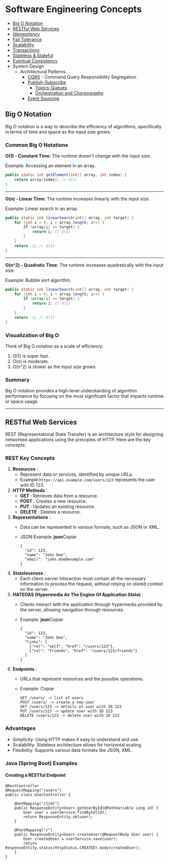 # Software Engineering Concepts

- [Big O Notation](#big-o-notation)
- [RESTful Web Services](#restful-web-services)
- [Idempotency](Idempotency.md)
- [Fail Tolerance](Fail-Tolerance.md)
- [Scalability](Scalability.md)
- [Transactions](Transactions.md)
- [Stateless & Stateful](Stateless-Stateful.md)
- [Eventual Consistency](Eventual-Consistency.md)
- System Design
  - Architectural Patterns
    - [CQRS](CQRS.md) - Command Query Responsibility Segregation
    - [Publish-Subscribe](Publish-Subscribe.md)
      - [Topics-Queues](Topics-Queues.md)
      - [Orchestration and Choreography](Orchestration-Choreography.md)
    - [Event Sourcing](Event-Sourcing.md)

## Big O Notation

Big O notation is a way to describe the efficiency of algorithms, specifically in terms of time and space as the input size grows.

### Common Big O Notations

**O(1) \- Constant Time**: The runtime doesn't change with the input size.

Example: Accessing an element in an array.

```java
public static int getElement(int[] array, int index) {
    return array[index]; // O(1)
}
```

---

**O(n) - Linear Time:** The runtime increases linearly with the input size.

Example: Linear search in an array.

```java
public static int linearSearch(int[] array, int target) {
    for (int i = 0; i < array.length; i++) {
        if (array[i] == target) {
            return i; // O(1)
        }
    }
    return -1; // O(1)
}
```

---

**O(n^2) - Quadratic Time:** The runtime increases quadratically with the input size.

Example: Bubble sort algorithm.

```java
public static int linearSearch(int[] array, int target) {
    for (int i = 0; i < array.length; i++) {
        if (array[i] == target) {
            return i; // O(1)
        }
    }
    return -1; // O(1)
}
```

### Visualization of Big O

Think of Big O notation as a scale of efficiency:

1. O(1) is super fast.
2. O(n) is moderate.
3. O(n^2) is slower as the input size grows.

### Summary

Big O notation provides a high-level understanding of algorithm performance by focusing on the most significant factor that impacts runtime or space usage.

---

## RESTful Web Services

REST (Representational State Transfer) is an architecture style for designing networked applications using the principles of HTTP. Here are the key concepts:

### REST Key Concepts

1. **Resources** :
   * Represent data or services, identified by unique URLs.
   * Example:`https://api.example.com/users/123` represents the user with ID 123.
2. **HTTP Methods** :
   * **GET** : Retrieves data from a resource.
   * **POST** : Creates a new resource.
   * **PUT** : Updates an existing resource.
   * **DELETE** : Deletes a resource.
3. **Representations** :
   * Data can be represented in various formats, such as JSON or XML.
   * JSON Example:
     **json**Copiar

     ```
     {
       "id": 123,
       "name": "John Doe",
       "email": "john.doe@example.com"
     }
     ```
4. **Statelessness** :
   * Each client-server interaction must contain all the necessary information to process the request, without relying on stored context on the server.
5. **HATEOAS (Hypermedia As The Engine Of Application State)** :
   * Clients interact with the application through hypermedia provided by the server, allowing navigation through resources.
   * Example:
     **json**Copiar

     ```
     {
       "id": 123,
       "name": "John Doe",
       "links": [
         {"rel": "self", "href": "/users/123"},
         {"rel": "friends", "href": "/users/123/friends"}
       ]
     }
     ```
6. **Endpoints** :
   * URLs that represent resources and the possible operations.
   * Example:
     Copiar

     ```
     GET /users/ -> list of users
     POST /users/ -> create a new user
     GET /users/123 -> details of user with ID 123
     PUT /users/123 -> update user with ID 123
     DELETE /users/123 -> delete user with ID 123
     ```

### Advantages

* Simplicity: Using HTTP makes it easy to understand and use.
* Scalability: Stateless architecture allows for horizontal scaling.
* Flexibility: Supports various data formats like JSON, XML.

### Java (Spring Boot) Examples

#### Creating a RESTful Endpoint

```
@RestController
@RequestMapping("/users")
public class UserController {

    @GetMapping("/{id}")
    public ResponseEntity<User> getUserById(@PathVariable Long id) {
        User user = userService.findById(id);
        return ResponseEntity.ok(user);
    }

    @PostMapping("/")
    public ResponseEntity<User> createUser(@RequestBody User user) {
        User createdUser = userService.save(user);
        return ResponseEntity.status(HttpStatus.CREATED).body(createdUser);
    }
}
```
